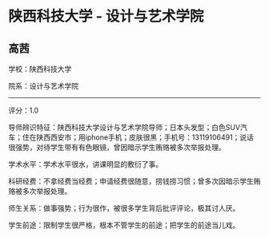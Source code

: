 # 陕西科技大学 - 设计与艺术学院

## 高茜

学校：陕西科技大学

院系：设计与艺术学院

* * *

评分：1.0

导师辨识特征：陕西科技大学设计与艺术学院导师；日本头发型；白色SUV汽车；住在陕西西安市；用iphone手机；皮肤很黑；手机号：13119106491；说话很强势，对待学生带有有色眼镜，曾因暗示学生贿赂被多次举报处理。

学术水平：学术水平很水，讲课明显的敷衍了事。

科研经费：不拿经费当经费；申请经费很随意，捞钱捞习惯；曾多次因暗示学生贿赂被多次举报处理。

师生关系：做事强势；行为很作，被很多学生背后批评评论，极其讨人厌。

学生前途：限制学生很严格，根本不管学生的前途；把学生的前途当儿戏。